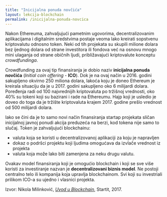 ```yaml
---
title: "Inicijalna ponuda novčića"
layout: lekcija-blockchain
permalink: /inicijalna-ponuda-novcica
---
```


Nakon Ethereuma, zahvaljujući pametnim ugovorima, decentralizovanim aplikacijama i digitalnim sredstvima postaje veoma lako kreirati sopstvenu kriptovalutu odnosno token. Neki od tih projekata su skupili milione dolara bez ijednog dolara od strane investitora ili fondova već na osnovu mnogo mini ulaganja od strane običnih ljudi, približavajući kriptovalute konceptu *crowdfundinga*.

Crowdfunding za ovaj tip finansiranja je dobio naziv **inicijalna ponuda novčića** (*Initial coin offering* - **ICO**). Dok je na ovaj način u 2016. godini sakupljeno okvirno 250 miliona dolara, lakoća koju je doneo Ethereum je kreirala situaciju da je u 2017. godini sakupljeno oko 6 milijardi dolara. Poređenja radi od 100 najvrednijih kriptovaluta po tržišnoj vrednosti, oko 40% su tokeni koji su bazirani i rade na Ethereumu. Hajp koji je usledio je doveo do toga da je tržište kriptovaluta krajem 2017. godine prešlo vrednost od 500 milijardi dolara.

Iako se čini da je to samo novi način finansiranja startap projekata sličan inicijalnoj javnoj ponudi akcija preduzeća na berzi, kod tokena nije samo to slučaj. Token je zahvaljujući blockchainu:

- valuta koja se koristi u decentralizovanoj aplikaciji za koju je napravljen
- dokaz o podršci projektu koji ljudima omogućava da izvlače vrednost iz projekta
- valuta koja može lako biti zamenjena za neku drugu valutu.

Ovakav model finansiranja koji je omogućio blockchain i koji se sve više koristi za investiranje nazvan je **decentralizovani biznis model**. Ne postoji centralno telo ili kompanija koja upravlja blockchainom. Svi koji su investriali prilikom ICO-a su ujedno i vlasnici projekta.



Izvor: Nikola Milinković, *[Uvod u Blockchain](https://startit.rs/uvod-u-blockchain-kriptovalute-trendovi-i-hajp/)*, Startit, 2017.
